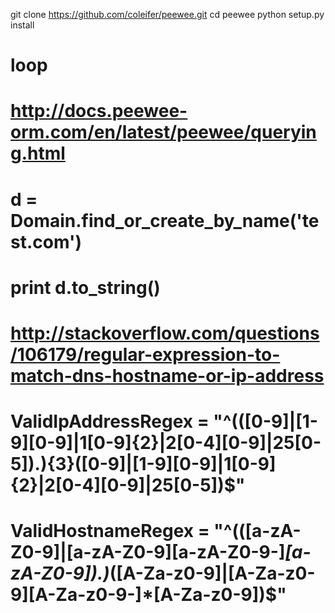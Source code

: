 git clone https://github.com/coleifer/peewee.git
cd peewee
python setup.py install


# loop
# http://docs.peewee-orm.com/en/latest/peewee/querying.html

# d = Domain.find_or_create_by_name('test.com')
# print d.to_string()

# http://stackoverflow.com/questions/106179/regular-expression-to-match-dns-hostname-or-ip-address
# ValidIpAddressRegex = "^(([0-9]|[1-9][0-9]|1[0-9]{2}|2[0-4][0-9]|25[0-5])\.){3}([0-9]|[1-9][0-9]|1[0-9]{2}|2[0-4][0-9]|25[0-5])$"
# ValidHostnameRegex = "^(([a-zA-Z0-9]|[a-zA-Z0-9][a-zA-Z0-9\-]*[a-zA-Z0-9])\.)*([A-Za-z0-9]|[A-Za-z0-9][A-Za-z0-9\-]*[A-Za-z0-9])$"
